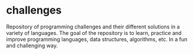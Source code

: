 # challenges
Repository of programming challenges and their different solutions in a variety of languages.  The goal of the repository is to learn, practice and improve programming languages, data structures, algorithms, etc. In a fun and challenging way.

